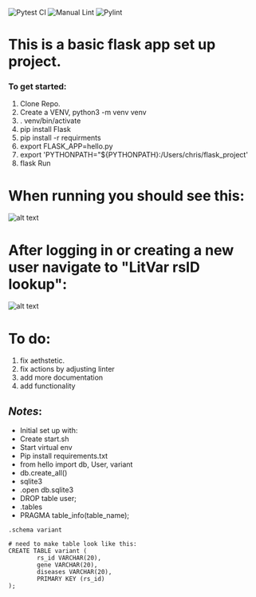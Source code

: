 ![Pytest CI](https://github.com/cjvillar/flask_template/actions/workflows/ci_tests.yml/badge.svg)
![Manual Lint](https://github.com/cjvillar/flask_template/actions/workflows/main.yml/badge.svg)
![Pylint](https://github.com/cjvillar/flask_template/actions/workflows/pylint.yml/badge.svg)

# This is a basic flask app set up project.
### To get started:
1. Clone Repo.
2. Create a VENV, python3 -m venv venv
3. . venv/bin/activate
4. pip install Flask
5. pip install -r requirments
6. export FLASK_APP=hello.py
7. export 'PYTHONPATH="${PYTHONPATH}:/Users/chris/flask_project'
8. flask Run

# When running you should see this:
![alt text](https://github.com/cjvillar/flask_template/blob/master/images/log_in.png "Log In Page")

# After logging in or creating a new user navigate to "LitVar rsID lookup":
![alt text](https://github.com/cjvillar/flask_template/blob/master/images/RSID_PAGE.png "rsID page")


# To do:
1. fix aethstetic. 
2. fix actions by adjusting linter 
4. add more documentation
5. add functionality


## *Notes*:
- Initial set up with:
- Create start.sh
- Start virtual env
- Pip install requirements.txt
- from hello import db, User, variant
- db.create_all()
- sqlite3
- .open db.sqlite3
- DROP table user;
- .tables
- PRAGMA table_info(table_name);
```
.schema variant

# need to make table look like this:
CREATE TABLE variant (
        rs_id VARCHAR(20), 
        gene VARCHAR(20), 
        diseases VARCHAR(20), 
        PRIMARY KEY (rs_id)     
);
```
